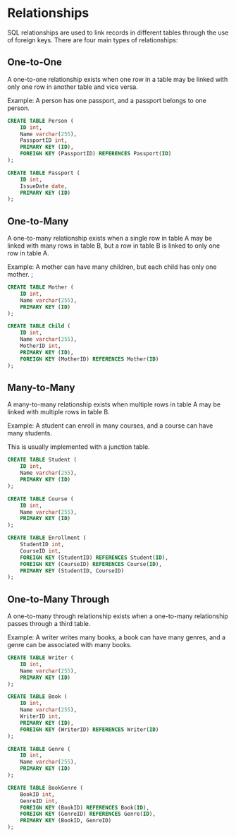 # Relationships

SQL relationships are used to link records in different tables through the use of foreign keys. There are four main types of relationships:

## One-to-One

A one-to-one relationship exists when one row in a table may be linked with only one row in another table and vice versa. 

Example: A person has one passport, and a passport belongs to one person.

```sql
CREATE TABLE Person (
    ID int,
    Name varchar(255),
    PassportID int,
    PRIMARY KEY (ID),
    FOREIGN KEY (PassportID) REFERENCES Passport(ID)
);

CREATE TABLE Passport (
    ID int,
    IssueDate date,
    PRIMARY KEY (ID)
);
```

## One-to-Many
A one-to-many relationship exists when a single row in table A may be linked with many rows in table B, but a row in table B is linked to only one row in table A.

Example: A mother can have many children, but each child has only one mother.
;
```sql
CREATE TABLE Mother (
    ID int,
    Name varchar(255),
    PRIMARY KEY (ID)
);

CREATE TABLE Child (
    ID int,
    Name varchar(255),
    MotherID int,
    PRIMARY KEY (ID),
    FOREIGN KEY (MotherID) REFERENCES Mother(ID)
);
```

## Many-to-Many
A many-to-many relationship exists when multiple rows in table A may be linked with multiple rows in table B.

Example: A student can enroll in many courses, and a course can have many students.

This is usually implemented with a junction table.

```sql
CREATE TABLE Student (
    ID int,
    Name varchar(255),
    PRIMARY KEY (ID)
);

CREATE TABLE Course (
    ID int,
    Name varchar(255),
    PRIMARY KEY (ID)
);

CREATE TABLE Enrollment (
    StudentID int,
    CourseID int,
    FOREIGN KEY (StudentID) REFERENCES Student(ID),
    FOREIGN KEY (CourseID) REFERENCES Course(ID),
    PRIMARY KEY (StudentID, CourseID)
);
```

## One-to-Many Through
A one-to-many through relationship exists when a one-to-many relationship passes through a third table.

Example: A writer writes many books, a book can have many genres, and a genre can be associated with many books.

```sql
CREATE TABLE Writer (
    ID int,
    Name varchar(255),
    PRIMARY KEY (ID)
);

CREATE TABLE Book (
    ID int,
    Name varchar(255),
    WriterID int,
    PRIMARY KEY (ID),
    FOREIGN KEY (WriterID) REFERENCES Writer(ID)
);

CREATE TABLE Genre (
    ID int,
    Name varchar(255),
    PRIMARY KEY (ID)
);

CREATE TABLE BookGenre (
    BookID int,
    GenreID int,
    FOREIGN KEY (BookID) REFERENCES Book(ID),
    FOREIGN KEY (GenreID) REFERENCES Genre(ID),
    PRIMARY KEY (BookID, GenreID)
);
```
